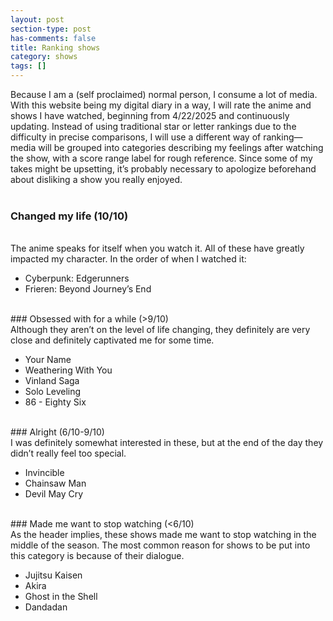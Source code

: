 ```yaml
---
layout: post
section-type: post
has-comments: false
title: Ranking shows
category: shows
tags: []
---
```


Because I am a (self proclaimed) normal person, I consume a lot of media. With this website being my digital diary in a way, I will rate the anime and shows I have watched, beginning from 4/22/2025 and continuously updating. Instead of using traditional star or letter rankings due to the difficulty in precise comparisons, I will use a different way of ranking—media will be grouped into categories describing my feelings after watching the show, with a score range label for rough reference. Since some of my takes might be upsetting, it’s probably necessary to apologize beforehand about disliking a show you really enjoyed.
<br>
<br>
### Changed my life (10/10)
<br>
The anime speaks for itself when you watch it. All of these have greatly impacted my character. In the order of when I watched it:

- Cyberpunk: Edgerunners
- Frieren: Beyond Journey’s End

<br>
### Obsessed with for a while (>9/10)
<br>
Although they aren’t on the level of life changing, they definitely are very close and definitely captivated me for some time.

- Your Name
- Weathering With You
- Vinland Saga
- Solo Leveling
- 86 - Eighty Six

<br>
### Alright (6/10-9/10)
<br>
I was definitely somewhat interested in these, but at the end of the day they didn’t really feel too special.

- Invincible
- Chainsaw Man
- Devil May Cry

<br>
### Made me want to stop watching (<6/10)
<br>
As the header implies, these shows made me want to stop watching in the middle of the season. The most common reason for shows to be put into this category is because of their dialogue.

- Jujitsu Kaisen
- Akira
- Ghost in the Shell
- Dandadan
